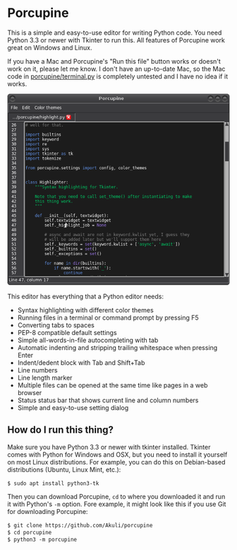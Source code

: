 # Porcupine

This is a simple and easy-to-use editor for writing Python code. You
need Python 3.3 or newer with Tkinter to run this. All features of
Porcupine work great on Windows and Linux.

If you have a Mac and Porcupine's "Run this file" button works or
doesn't work on it, please let me know. I don't have an up-to-date Mac,
so the Mac code in [porcupine/terminal.py](porcupine/terminal.py) is
completely untested and I have no idea if it works.

![Screenshot.](screenshot.png)

This editor has everything that a Python editor needs:

- Syntax highlighting with different color themes
- Running files in a terminal or command prompt by pressing F5
- Converting tabs to spaces
- PEP-8 compatible default settings
- Simple all-words-in-file autocompleting with tab
- Automatic indenting and stripping trailing whitespace when pressing Enter
- Indent/dedent block with Tab and Shift+Tab
- Line numbers
- Line length marker
- Multiple files can be opened at the same time like pages in a web browser
- Status status bar that shows current line and column numbers
- Simple and easy-to-use setting dialog

## How do I run this thing?

Make sure you have Python 3.3 or newer with tkinter installed. Tkinter
comes with Python for Windows and OSX, but you need to install it
yourself on most Linux distributions. For example, you can do this on
Debian-based distributions (Ubuntu, Linux Mint, etc.):

    $ sudo apt install python3-tk

Then you can download Porcupine, `cd` to where you downloaded it and run
it with Python's `-m` option. Fore example, it might look like this if
you use Git for downloading Porcupine:

    $ git clone https://github.com/Akuli/porcupine
    $ cd porcupine
    $ python3 -m porcupine
